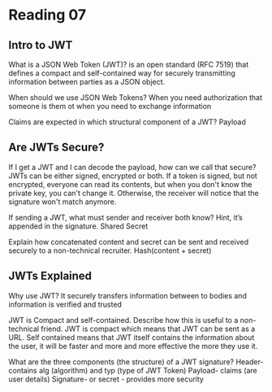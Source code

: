 # Reading 07

## Intro to JWT

What is a JSON Web Token (JWT)?
is an open standard (RFC 7519) that defines a compact and self-contained way for securely transmitting information between parties as a JSON object.

When should we use JSON Web Tokens?
When you need authorization that someone is them ot when you need to exchange information

Claims are expected in which structural component of a JWT?
Payload

## Are JWTs Secure?

If I get a JWT and I can decode the payload, how can we call that secure?
JWTs can be either signed, encrypted or both. If a token is signed, but not encrypted, everyone can read its contents, but when you don't know the private key, you can't change it. Otherwise, the receiver will notice that the signature won't match anymore.

If sending a JWT, what must sender and receiver both know? Hint, it’s appended in the signature.
Shared Secret

Explain how concatenated content and secret can be sent and received securely to a non-technical recruiter.
Hash(content + secret)

## JWTs Explained

Why use JWT?
It securely transfers information between to bodies and information is verified and trusted

JWT is Compact and self-contained. Describe how this is useful to a non-technical friend.
JWT is compact which means that JWT can be sent as a URL. Self contained means that JWT itself contains the information about the user, it will be faster and more and more effective the more they use it.

What are the three components (the structure) of a JWT signature?
Header- contains alg (algorithm) and typ (type of JWT Token)
Payload- claims (are user details)
Signature- or secret - provides more security
